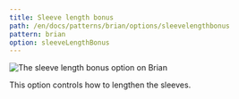 ```yaml
---
title: Sleeve length bonus
path: /en/docs/patterns/brian/options/sleevelengthbonus
pattern: brian
option: sleeveLengthBonus
---
```


![The sleeve length bonus option on Brian](./sleevelengthbonus.svg)

This option controls how to lengthen the sleeves.